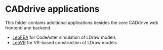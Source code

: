 # CADdrive applications

This folder contains additional applications besides the core CADdrive web frontend and backend.

* [LeoFEA](./leofea/) for CodeAster simulation of LDraw models
* [LeoVR](./leovr/) for VR-based construction of LDraw models
